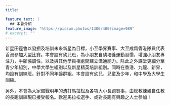 ```yaml
---
title:

feature_text: |
  ## 本會介紹
feature_image: "https://picsum.photos/1300/400?image=989"
# excerpt: ""
---
```

新星田徑會以發掘及培訓未來新星為目標，小至學界賽事、大至成爲香港隊員代表香港參加大型比賽。本會設有幼兒班，為小朋友自幼培養運動習慣，增強小朋友專注力，手腳協調性，以及與其他學員相處間建立溝通能力。除此之外課堂更細分至青少年組別，中學大學生組別以及新星精英培訓組別。同時在香港、九龍、新界，均設有訓練班。針對不同年齡群組，本會設有幼兒，兒童及少年，和中學及大學生訓練。

另外，本會為大家備戰明年的渣打馬拉松及各項大小長跑賽事，由總教練親自任教的長跑訓練現已接受報名。歡迎馬拉松選手、或對長跑有興趣之人士參加！
